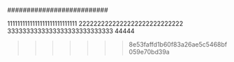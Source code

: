 ##########################

1111111111111111111111111111
2222222222222222222222222222
3333333333333333333333333333
44444
>>>>>>> 8e53faffd1b60f83a26ae5c5468bf059e70bd39a
